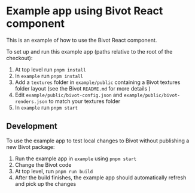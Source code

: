 # Example app using Bivot React component

This is an example of how to use the Bivot React component.

To set up and run this example app (paths relative to the root of the checkout):

1. At top level run `pnpm install`
2. In `example` run `pnpm install`
3. Add a `textures` folder in `example/public` containing a Bivot textures folder layout (see the Bivot `README.md` for
   more details )
4. Edit `example/public/bivot-config.json` and `example/public/bivot-renders.json` to match your textures folder
5. In `example` run `pnpm start`

## Development

To use the example app to test local changes to Bivot without publishing a new Bivot package:

1. Run the example app in `example` using `pnpm start`
2. Change the Bivot code
3. At top level, run `pnpm run build`
4. After the build finishes, the example app should automatically refresh and pick up the changes
